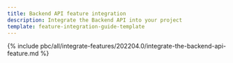 ```yaml
---
title: Backend API feature integration
description: Integrate the Backend API into your project
template: feature-integration-guide-template
---
```


{% include pbc/all/integrate-features/202204.0/integrate-the-backend-api-feature.md %} <!-- To edit, see /_includes/pbc/all/integrate-features/202204.0/integrate-the-backend-api-feature.md -->
